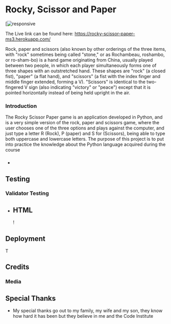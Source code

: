 # Rocky, Scissor and Paper






[![responsive](https://user-images.githubusercontent.com/96269648/190929774-5716f7f2-4037-4c24-b46d-11b4d31bebcc.png)







The Live link can be found here: https://rocky-scissor-paper-ms3.herokuapp.com/  





Rock, paper and scissors (also known by other orderings of the three items, with "rock" sometimes being called "stone," or as Rochambeau, roshambo, or ro-sham-bo) is a hand game originating from China, usually played between two people, in which each player simultaneously forms one of three shapes with an outstretched hand. These shapes are "rock" (a closed fist), "paper" (a flat hand), and "scissors" (a fist with the index finger and middle finger extended, forming a V). "Scissors" is identical to the two-fingered V sign (also indicating "victory" or "peace") except that it is pointed horizontally instead of being held upright in the air.


### Introduction

 The Rocky Scissor Paper game is an application developed in Python, and is a very simple version of the rock, paper and scissors game, where the user chooses one of the three options and plays against the computer, and just type a letter R (Rock), P (paper) and S for (Scissors), being able to type both uppercase and lowercase letters. The purpose of this project is to put into practice the knowledge about the Python language acquired during the course


   ### 
  

### 
 
 



- ### 
     
 
 
 



### 
  


## Testing 

### Validator Testing 

- HTML
  - 
  
  !


  
## Deployment

T

## Credits 




### Media




## Special Thanks

- My special thanks go out to my family, my wife and my son, they know how hard it has been but they believe in me and the Code Institute 
